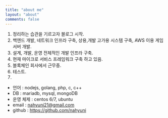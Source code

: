 ```yaml
---
title: "about me"
layout: "about"
comments: false
---
```


1. 정리하는 습관을 기르고자 블로그 시작.
2. 백엔드 개발, 네트워크 인프라 구축, 상용,개발 고가용 시스템 구축, AWS 이용 게임 서버 개발.
3. 설계, 개발, 운영 전체적인 개발 인프라 구축.
4. 현재 마이크로 서비스 프레임워크 구축 하고 있음.
5. 블록체인 회사에서 근무중.
6. 테스트.
7.

- 언어 : nodejs, golang, php, c, c++
- DB : mariadb, mysql, mongoDB
- 운영 체제 : centos 6/7, ubuntu
- email : nahyuni21@gmail.com
- github : https://github.com/nahyuni
